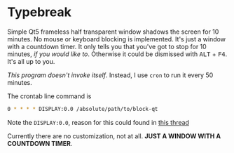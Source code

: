 Typebreak
=========

Simple Qt5 frameless half transparent window shadows the screen for 10
minutes.  No mouse or keyboard blocking is implemented.  It's just a
window with a countdown timer.  It only tells you that you've got to
stop for 10 minutes, *if you would like to*.  Otherwise it could be
dismissed with <kbd>ALT</kbd> + <kbd>F4</kbd>.  It's all up to you.

*This program doesn't invoke itself*.  Instead, I use `cron` to run it
 every 50 minutes.

The crontab line command is

```bash
0 * * * * DISPLAY:0.0 /absolute/path/to/block-qt
```

Note the `DISPLAY:0.0`, reason for this could found in
[this thread](http://unix.stackexchange.com/questions/154451/qt-program-not-invoked-by-cron)

Currently there are no customization, not at all.  **JUST A WINDOW
WITH A COUNTDOWN TIMER**.
